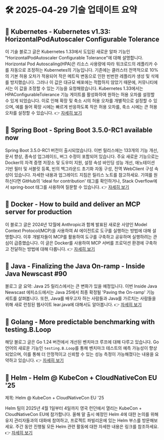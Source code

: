 # 🛠️ 2025-04-29 기술 업데이트 요약

## 🔹 Kubernetes - Kubernetes v1.33: HorizontalPodAutoscaler Configurable Tolerance
이 기술 블로그 글은 Kubernetes 1.33에서 도입된 새로운 알파 기능인 "HorizontalPodAutoscaler Configurable Tolerance"에 대해 설명합니다. Horizontal Pod Autoscaling(HPA)은 리소스 사용량에 따라 워크로드의 레플리카 수를 자동으로 조정하는 Kubernetes의 기능입니다. 기존에는 클러스터 전역적으로 10%의 기본 허용 오차가 적용되어 작은 메트릭 변동으로 인한 빈번한 레플리카 생성 및 삭제를 방지했습니다. 그러나 이 값은 대규모 배포에는 적합하지 않았기 때문에, 커뮤니티에서는 이 값을 조정할 수 있는 기능을 요청해왔습니다. Kubernetes 1.33에서는 HPAConfigurableTolerance 기능 게이트를 활성화하여 원하는 허용 오차를 설정할 수 있게 되었습니다. 이로 인해 확장 및 축소 시의 허용 오차를 개별적으로 설정할 수 있으며, 예를 들어 확장 시에는 빠르게 반응하도록 작은 허용 오차를, 축소 시에는 큰 허용 오차를 설정할 수 있습니다.
👉 [자세히 보기](https://kubernetes.io/blog/2025/04/28/kubernetes-v1-33-hpa-configurable-tolerance/)

## 🔹 Spring Boot - Spring Boot 3.5.0-RC1 available now
Spring Boot 3.5.0-RC1 버전이 출시되었습니다. 이번 릴리스에는 133개의 기능 개선, 문서 향상, 종속성 업그레이드, 버그 수정이 포함되어 있습니다. 주요 새로운 기능으로는 Docker의 자격 증명 저장소 및 도우미 지원, 설정 속성 바인딩 성능 개선, 애노테이션 기반 필터 및 서블릿 등록, 빈의 백그라운드 초기화 자동 구성, 전역 WebClient 구성 속성이 있습니다. 자세한 내용과 업그레이드 지침은 릴리스 노트를 참고하세요. 기여를 원하신다면 GitHub의 'ideal for contribution' 태그를 확인하거나, Stack Overflow에서 spring-boot 태그를 사용하여 질문할 수 있습니다.
👉 [자세히 보기](https://spring.io/blog/2025/04/25/spring-boot-3-5-0-RC1-available-now)

## 🔹 Docker - How to build and deliver an MCP server for production
이 블로그 글은 2024년 12월에 Anthropic과 함께 발표된 새로운 사양인 Model Context Protocol(MCP)을 사용하여 AI 에이전트로 도구를 실행하는 방법에 대해 설명합니다. 이후 개발자들이 MCP를 활용하여 도구를 구축하고 공유하며 실행하려는 관심이 급증했습니다. 이 글은 Docker를 사용하여 MCP 서버를 프로덕션 환경에 구축하고 전달하는 방법에 대해 다룹니다.
👉 [자세히 보기](https://www.docker.com/blog/build-to-prod-mcp-servers-with-docker/)

## 🔹 Java - Finalizing the Java On-ramp - Inside Java Newscast #90
블로그 글 요약: Java 25 릴리스에서는 큰 변화가 있을 예정입니다. 이번 Inside Java Newscast 에피소드에서는 Java 25에서 최종 확정될 'Paving the On-ramp' 기능 세트를 살펴봅니다. 또한, Java를 배우고자 하는 사람들과 Java를 가르치는 사람들을 위해 새로 런칭된 웹사이트 lear.java에 대해서도 알아봅니다.
👉 [자세히 보기](https://inside.java/2025/04/24/ijn-ep-90/)

## 🔹 Golang - More predictable benchmarking with testing.B.Loop
해당 블로그 글은 Go 1.24 버전에서 개선된 벤치마크 루프에 대해 다루고 있습니다. Go 언어의 새로운 기능인 `testing.B.Loop`를 통해 벤치마크 테스트의 예측 가능성이 향상되었으며, 이를 통해 더 안정적이고 신뢰할 수 있는 성능 측정이 가능해졌다는 내용을 요약하고 있습니다.
👉 [자세히 보기](https://go.dev/blog/testing-b-loop)

## 🔹 Helm - Helm @ KubeCon + CloudNativeCon EU '25
제목: Helm @ KubeCon + CloudNativeCon EU '25

Helm 팀이 2025년 4월 1일부터 4일까지 영국 런던에서 열리는 KubeCon + CloudNativeCon EU에 참가합니다. 올해 말 출시 예정인 Helm 4에 대한 논의를 위해 유지 관리자들과의 대화에 참여하고, 프로젝트 파빌리온에 있는 Helm 부스를 방문해보세요. 주간 동안 진행될 모든 Helm 관련 활동에 대한 자세한 내용은 링크를 참조하세요.
👉 [자세히 보기](https://helm.sh/blog/helm-at-kubecon-eu-25/)

